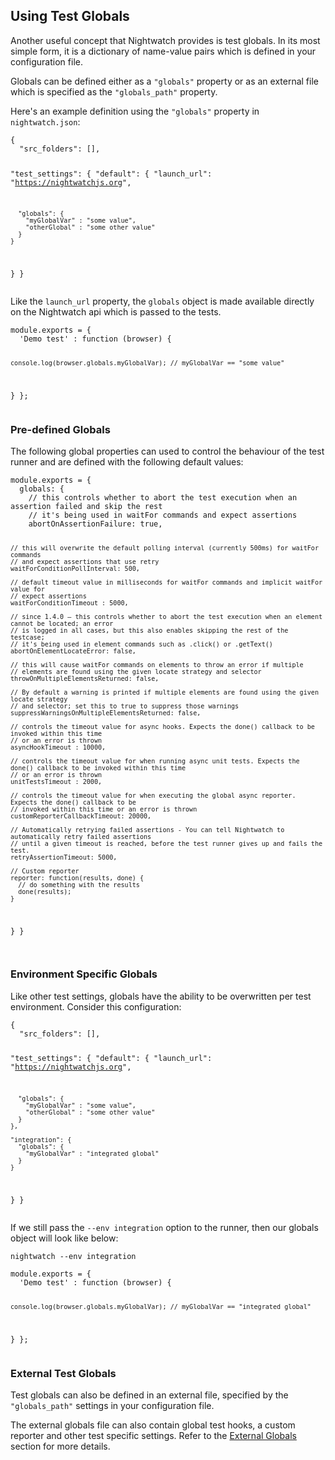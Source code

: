 ## Using Test Globals
Another useful concept that Nightwatch provides is test globals. In its most simple form, it is a dictionary of name-value pairs which is defined in your configuration file.  

Globals can be defined either as a `"globals"` property or as an external file which is specified as the `"globals_path"` property.

Here's an example definition using the `"globals"` property in `nightwatch.json`:

<div class="sample-test">
<pre data-language="javascript"><code class="language-javascript">{
  "src_folders": [],

  "test_settings": {
    "default": {
      "launch_url": "https://nightwatchjs.org",
      
      "globals": {
        "myGlobalVar" : "some value",
        "otherGlobal" : "some other value"
      }
    }
  }
}</code></pre>
</div> 

Like the `launch_url` property, the `globals` object is made available directly on the Nightwatch api which is passed to the tests. 

<div class="sample-test">
<pre data-language="javascript"><code class="language-javascript">module.exports = {
  'Demo test' : function (browser) {
    
    console.log(browser.globals.myGlobalVar); // myGlobalVar == "some value"
  }
};</code></pre>
</div>

### Pre-defined Globals

The following global properties can used to control the behaviour of the test runner and are defined with the following default values:

<div class="sample-test">
<pre data-language="javascript"><code class="language-javascript">module.exports = {
  globals: {
    // this controls whether to abort the test execution when an assertion failed and skip the rest
    // it's being used in waitFor commands and expect assertions
    abortOnAssertionFailure: true,

    // this will overwrite the default polling interval (currently 500ms) for waitFor commands
    // and expect assertions that use retry
    waitForConditionPollInterval: 500,

    // default timeout value in milliseconds for waitFor commands and implicit waitFor value for
    // expect assertions
    waitForConditionTimeout : 5000,

    // since 1.4.0 – this controls whether to abort the test execution when an element cannot be located; an error
    // is logged in all cases, but this also enables skipping the rest of the testcase;
    // it's being used in element commands such as .click() or .getText()
    abortOnElementLocateError: false,
    
    // this will cause waitFor commands on elements to throw an error if multiple
    // elements are found using the given locate strategy and selector
    throwOnMultipleElementsReturned: false,

    // By default a warning is printed if multiple elements are found using the given locate strategy
    // and selector; set this to true to suppress those warnings
    suppressWarningsOnMultipleElementsReturned: false,

    // controls the timeout value for async hooks. Expects the done() callback to be invoked within this time
    // or an error is thrown
    asyncHookTimeout : 10000,

    // controls the timeout value for when running async unit tests. Expects the done() callback to be invoked within this time
    // or an error is thrown
    unitTestsTimeout : 2000,

    // controls the timeout value for when executing the global async reporter. Expects the done() callback to be 
    // invoked within this time or an error is thrown
    customReporterCallbackTimeout: 20000,

    // Automatically retrying failed assertions - You can tell Nightwatch to automatically retry failed assertions 
    // until a given timeout is reached, before the test runner gives up and fails the test.
    retryAssertionTimeout: 5000,

    // Custom reporter
    reporter: function(results, done) {
      // do something with the results
      done(results);
    }
  }
}  
</code></pre>
</div> 


### Environment Specific Globals

Like other test settings, globals have the ability to be overwritten per test environment. Consider this configuration:

<div class="sample-test">
<pre data-language="javascript"><code class="language-javascript">{
  "src_folders": [],

  "test_settings": {
    "default": {
      "launch_url": "https://nightwatchjs.org",
      
      "globals": {
        "myGlobalVar" : "some value",
        "otherGlobal" : "some other value"
      }
    },
    
    "integration": {
      "globals": {
        "myGlobalVar" : "integrated global"
      }  
    }
  }
}</code></pre>
</div> 

If we still pass the `--env integration` option to the runner, then our globals object will look like below:

<pre><code class="language-bash">nightwatch --env integration</code></pre>

<div class="sample-test">
<pre data-language="javascript"><code class="language-javascript">module.exports = {
  'Demo test' : function (browser) {
    
    console.log(browser.globals.myGlobalVar); // myGlobalVar == "integrated global"
  }
};</code></pre>
</div>

### External Test Globals
Test globals can also be defined in an external file, specified by the `"globals_path"` settings in your configuration file. 

The external globals file can also contain global test hooks, a custom reporter and other test specific settings. Refer to the [External Globals](/guide/using-nightwatch/external-globals.html) section for more details. 
